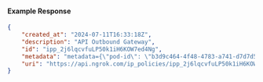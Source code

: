 <!-- Code generated for API Clients. DO NOT EDIT. -->

#### Example Response

```json
{
	"created_at": "2024-07-11T16:33:18Z",
	"description": "API Outbound Gateway",
	"id": "ipp_2j6lqcvfuLP50k1iH6KOW7ed4Ng",
	"metadata": "metadata={\"pod-id\": \"b3d9c464-4f48-4783-a741-d7d7d5db310f\"}",
	"uri": "https://api.ngrok.com/ip_policies/ipp_2j6lqcvfuLP50k1iH6KOW7ed4Ng"
}
```
